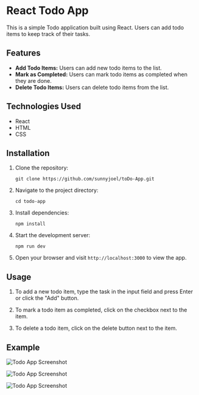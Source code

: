 # React Todo App

This is a simple Todo application built using React. Users can add todo items to keep track of their tasks.

## Features

- **Add Todo Items:** Users can add new todo items to the list.
- **Mark as Completed:** Users can mark todo items as completed when they are done.
- **Delete Todo Items:** Users can delete todo items from the list.

## Technologies Used

- React
- HTML
- CSS 

## Installation

1. Clone the repository:

   ```
   git clone https://github.com/sunnyjoel/toDo-App.git
   ```

2. Navigate to the project directory:

   ```
   cd todo-app
   ```

3. Install dependencies:

   ```
   npm install
   ```

4. Start the development server:

   ```
   npm run dev
   ```

5. Open your browser and visit `http://localhost:3000` to view the app.

## Usage

1. To add a new todo item, type the task in the input field and press Enter or click the "Add" button.

2. To mark a todo item as completed, click on the checkbox next to the item.

3. To delete a todo item, click on the delete button next to the item.

## Example

![Todo App Screenshot](https://github.com/sunnyjoel/ToDo-App/assets/53609552/ffd28c5b-70d8-4d38-ab9c-d3807f46109d)

![Todo App Screenshot](https://github.com/sunnyjoel/ToDo-App/assets/53609552/ed0ba5c3-2df6-40d8-9240-4cb0adcb0517)

![Todo App Screenshot](https://github.com/sunnyjoel/ToDo-App/assets/53609552/e6f716ca-41c5-4f84-809f-6d2a91acae2e)

